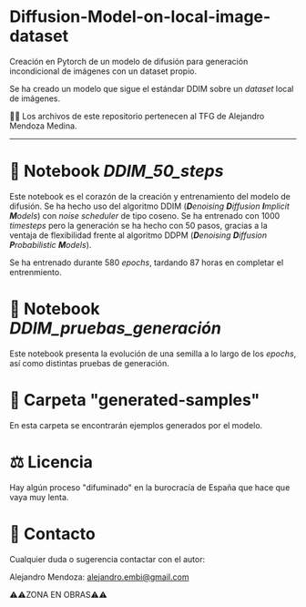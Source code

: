 # Diffusion-Model-on-local-image-dataset
Creación en Pytorch de un modelo de difusión para generación incondicional de imágenes con un dataset propio.

Se ha creado un modelo que sigue el estándar DDIM sobre un *dataset* local de imágenes.

🙋‍♂️ Los archivos de este repositorio pertenecen al TFG de Alejandro Mendoza Medina.

----------------------

# 📓 Notebook *DDIM_50_steps*

Este notebook es el corazón de la creación y entrenamiento del modelo de difusión. Se ha hecho uso del algoritmo DDIM (***D**enoising **D**iffusion **I**mplicit **M**odels*) con *noise scheduler* de tipo coseno. Se ha entrenado con 1000 *timesteps* pero la generación se ha hecho con 50 pasos, gracias a la ventaja de flexibilidad frente al algoritmo DDPM (***D**enoising **D**iffusion **P**robabilistic **M**odels*).

Se ha entrenado durante 580 *epochs*, tardando 87 horas en completar el entrenmiento.

# 📓 Notebook *DDIM_pruebas_generación*

Este notebook presenta la evolución de una semilla a lo largo de los *epochs*, así como distintas pruebas de generación. 

# 📂 Carpeta "generated-samples"

En esta carpeta se encontrarán ejemplos generados por el modelo.


# ⚖️ Licencia
Hay algún proceso "difuminado" en la burocracía de España que hace que vaya muy lenta. 

# 👤 Contacto

Cualquier duda o sugerencia contactar con el autor:

Alejandro Mendoza: alejandro.embi@gmail.com


⚠️⚠️ZONA EN OBRAS⚠️⚠️
